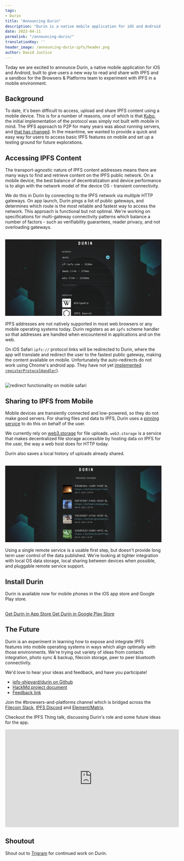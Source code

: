 ```yaml
---
tags:
- Durin
title: "Announcing Durin"
description: "Durin is a native mobile application for iOS and Android that lets you read and share content on the IPFS network"
date: 2023-04-11
permalink: "/announcing-durin/"
translationKey: ''
header_image: /announcing-durin-ipfs/header.png
author: David Justice
---
```


Today we are excited to announce Durin, a native mobile application for iOS and Android, built to give users a new way to read and share with IPFS and a sandbox for the Browsers & Platforms team to experiment with IPFS in a mobile environment.

## Background

To date, it's been difficult to access, upload and share IPFS content using a mobile device. This is for a number of reasons, one of which is that [Kubo](https://github.com/ipfs/kubo), the initial implementation of the protocol was simply not built with mobile in mind. The IPFS approach to P2P for many years was about running servers, and [that has changed](https://blog.ipfs.tech/2023-03-implementation-principles/). In the meantime, we wanted to provide a quick and easy way for users to access basic IPFS features on mobile and set up a testing ground for future explorations.

## Accessing IPFS Content

The transport-agnostic nature of IPFS content addresses means there are many ways to find and retrieve content on the IPFS public network. On a mobile device, the best balance of decentralization and device performance is to align with the network model of the device OS - transient connectivity.

We do this in Durin by connecting to the IPFS network via multiple HTTP gateways. On app launch, Durin pings a list of public gateways, and determines which route is the most reliable and fastest way to access the network. This approach is functional but not optimal. We're working on specifications for multi-gateway connectivity patterns which balance a number of factors - such as verifiability guarantees, reader privacy, and not overloading gateways.

<br>

<img src="../assets/announcing-durin-ipfs/gateway-durin.png" alt="gateway list">

IPFS addresses are not natively supported in most web browsers or any mobile operating systems today. Durin registers as an `ipfs` scheme handler so that addresses are handled when encountered in applications and on the web.

On iOS Safari `ipfs://` protocol links will be redirected to Durin, where the app will translate and redirect the user to the fastest public gateway, making the content available on mobile. Unfortunately the auto-redirects do not work using Chrome's android app. They have not yet [implemented `registerProtocolHandler`](https://bugs.chromium.org/p/chromium/issues/detail?id=178097&q=protocol%20handler%20mobile&can=2)). 

<br>

<img src="../assets/announcing-durin-ipfs/durin-redirect.gif" alt="redirect functionality on mobile safari">

## Sharing to IPFS from Mobile

Mobile devices are transiently connected and low-powered, so they do not make good servers. For sharing files and data to IPFS, Durin uses a [pinning service](https://docs.ipfs.tech/concepts/persistence/#persistence-permanence-and-pinning) to do this on behalf of the user.

We currently rely on [web3.storage](https://web3.storage/) for file uploads. `web3.storage` is a service that makes decentralized file storage accessible by hosting data on IPFS for the user, the way a web host does for HTTP today. 

Durin also saves a local history of uploads already shared.

<br>

<img src="../assets/announcing-durin-ipfs/filelist-durin.png" alt="uploaded files list">

Using a single remote service is a usable first step, but doesn't provide long term user control of the data published. We're looking at tighter integration with local OS data storage, local sharing between devices when possible, and pluggable remote service support.

## Install Durin

Durin is available now for mobile phones in the iOS app store and Google Play store.

<br /> 
<a href="https://apps.apple.com/us/app/durin/id161339199" class="cta-button"> 
  Get Durin in App Store 
</a> 
<a href="https://play.google.com/store/apps/details?id=ai.protocol.durin" class="cta-button"> 
  Get Durin in Google Play Store
</a>

## The Future

Durin is an experiment in learning how to expose and integrate IPFS features into mobile operating systems in ways which align optimally with those environments. We're trying out variety of ideas from contacts integration, photo sync & backup, filecoin storage, peer to peer bluetooth connectivity.

We'd love to hear your ideas and feedback, and have you participate!

* [ipfs-shipyard/durin on Github](https://github.com/ipfs-shipyard/durin)
* [HackMd project document](https://hackmd.io/XtxGZoxqQ46X1GO7srrhMQ)
* [Feedback link](https://github.com/ipfs-shipyard/durin/issues)

Join the #browsers-and-platforms channel which is bridged across the [Filecoin Slack](https://filecoin.io/slack/), [IPFS Discord](https://discord.gg/vZTcrFePpt) and [Element/Matrix](https://matrix.to/#/#browsers-and-standards:ipfs.io).

Checkout the IPFS Thing talk, discussing Durin's role and some future ideas for the app.

<iframe width="560" height="315" src="https://www.youtube.com/embed/QkhnKm-fCs4" title="YouTube video player" frameborder="0" allow="accelerometer; autoplay; clipboard-write; encrypted-media; gyroscope; picture-in-picture; web-share" allowfullscreen></iframe>

## Shoutout

Shout out to [Trigram](https://www.trigram.co/) for continued work on Durin. 
